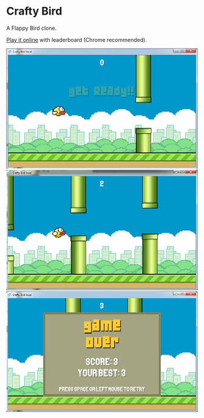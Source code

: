 # Crafty Bird

A Flappy Bird clone.

[Play it online](https://static.florentpoujol.fr/porfolio/craftybird/index.php) with leaderboard (Chrome recommended).

![](screenshot1.png)
![](screenshot2.png)
![](screenshot3.png)